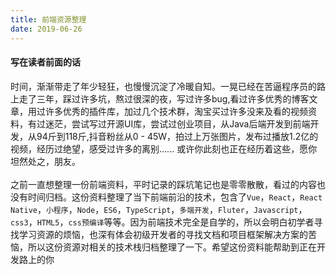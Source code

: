 ```yaml
---
title: 前端资源整理
date: 2019-06-26
---
```

#### 写在读者前面的话
时间，渐渐带走了年少轻狂，也慢慢沉淀了冷暖自知。一晃已经在苦逼程序员的路上走了三年，踩过许多坑，熬过很深的夜，写过许多bug,看过许多优秀的博客文章，用过许多优秀的插件库，加过几个技术群，淘宝买过许多没来及看的视频资料，有过迷茫，尝试写过开源UI库，尝试过创业项目，从Java后端开发到前端开发，从94斤到118斤,抖音粉丝从0 - 45W，拍过上万张图片，发布过播放1.2亿的视频，经历过绝望，感受过许多的离别...... 或许你此刻也正在经历着这些，愿你坦然处之，朋友。
<br /><br />
之前一直想整理一份前端资料，平时记录的踩坑笔记也是零零散散，看过的内容也没有时间归档。这份资料整理了当下前端前沿的技术，包含了`Vue`，`React`，`React Native`，`小程序`，`Node`，`ES6`，`TypeScript`，`多端开发`，`Fluter`，`Javascript`，`css3`，`HTML5`，`css预编译`等等。因为前端技术完全是自学的，所以会明白初学者寻找学习资源的烦恼，也深有体会初级开发者的寻找文档和项目框架解决方案的苦恼，所以这份资源对相关的技术栈归档整理了一下。希望这份资料能帮助到正在开发路上的你
<links/>